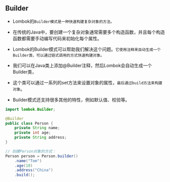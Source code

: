 ## Builder
* Lombok的`Builder模式是一种快速构建复杂对象的方法。`

* 在传统的Java中，要创建一个复杂对象通常需要多个构造函数，并且每个构造函数都需要手动编写代码来初始化每个属性。
* Lombok的Builder模式可以帮助我们解决这个问题。`它使用注释来自动生成一个Builder类，可以通过链式调用的方式快速构建对象。`

* 我们可以在Java类上添加@Builder注释，然后Lombok会自动生成一个Builder类，
* 这个类可以通过一系列的set方法来设置对象的属性，`最后通过build方法来构建对象`。
* Builder模式还支持很多其他的特性，例如默认值、校验等。

```java
import lombok.Builder;

@Builder
public class Person {
    private String name;
    private int age;
    private String address;
}

// 创建Person对象的方式：
Person person = Person.builder()
    .name("Tom")
    .age(18)
    .address("China")
    .build();
```












